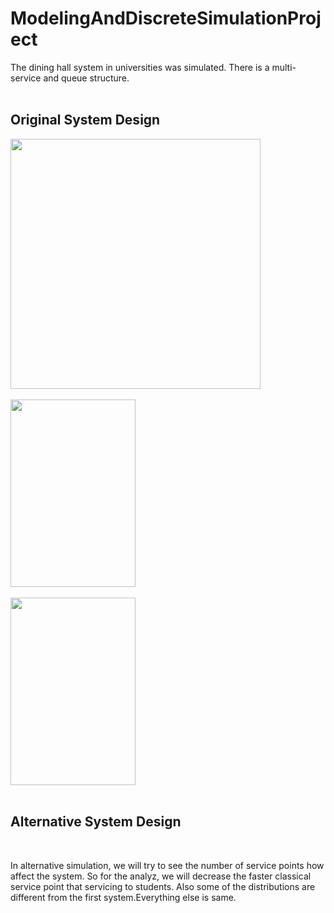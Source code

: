 # ModelingAndDiscreteSimulationProject
The dining hall system in universities was simulated. There is a multi-service and queue structure.
<br>
<br>
<h2> Original System Design </h2>
<img src="https://user-images.githubusercontent.com/45011293/211405970-3f3278d0-a0f7-4d69-bfd2-a9987a36c159.png" width="400" height="400">
<br>
<br>
<img src="https://user-images.githubusercontent.com/45011293/211408358-6c36e93f-c80e-4b4f-96c6-58f870f4b53a.png" width="200" height="300">
<br>
<br>
<img src="https://user-images.githubusercontent.com/45011293/211408456-d18a4cc2-1c94-44ad-9886-56908c76709e.png" width="200" height="300">
<br>
<br>
<h2> Alternative System Design </h2>
<br>
<p> In alternative simulation, we will try to see the number of service points how affect the system. So for the analyz, we will decrease the faster classical service point that servicing to students. Also some of the distributions are different from the first system.Everything else is same.
